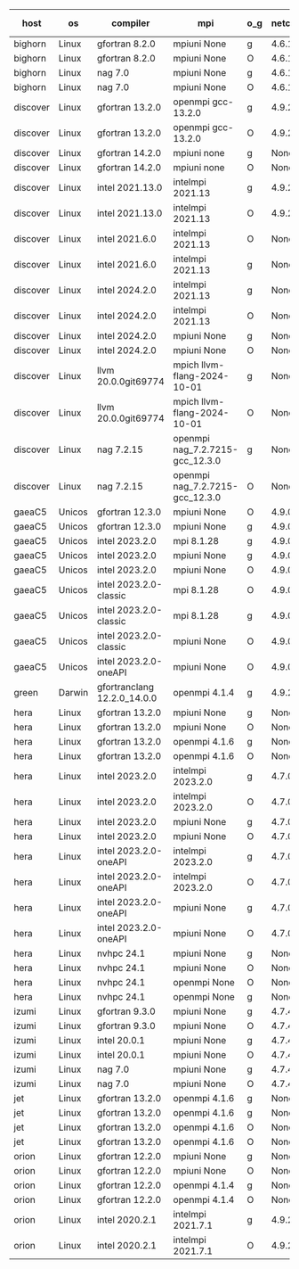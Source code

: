 

| host     | os       | compiler                              | mpi                      | o_g        | netcdf        | build       | u_pass          | u_fail          | s_pass            | s_fail            | e_pass             | e_fail             | nuopc_pass       | nuopc_fail       | artifacts link          |
|----------|----------|---------------------------------------|--------------------------|------------|---------------|-------------|-----------------|-----------------|-------------------|-------------------|--------------------|--------------------|------------------|------------------|-------------------------|
| bighorn | Linux | gfortran 8.2.0 | mpiuni None  | g | 4.6.1  | PASS | 12516 | 0 | 9 | 0 | 43 | 0 | None | None | <a href="https://github.com/esmf-org/esmf-test-artifacts/tree/d5ad85005f65b957ddcf219cc020ed265f89a060/develop/gfortran/8.2.0/g/mpiuni/None" target="_blank">d5ad850</a> | 
| bighorn | Linux | gfortran 8.2.0 | mpiuni None  | O | 4.6.1  | PASS | 12516 | 0 | 9 | 0 | 43 | 0 | None | None | <a href="https://github.com/esmf-org/esmf-test-artifacts/tree/7d30ec12a3622842e9fdbab20ec28c01b0907db5/develop/gfortran/8.2.0/O/mpiuni/None" target="_blank">7d30ec1</a> | 
| bighorn | Linux | nag 7.0 | mpiuni None  | g | 4.6.1  | PASS | 12516 | 0 | 9 | 0 | 43 | 0 | None | None | <a href="https://github.com/esmf-org/esmf-test-artifacts/tree/c85e5de7b952da28fecd1eab5ab42cb76f3304f6/develop/nag/7.0/g/mpiuni/None" target="_blank">c85e5de</a> | 
| bighorn | Linux | nag 7.0 | mpiuni None  | O | 4.6.1  | PASS | 12516 | 0 | 9 | 0 | 43 | 0 | None | None | <a href="https://github.com/esmf-org/esmf-test-artifacts/tree/e9aa56572ba1afb0968504f1e5a2a1a6263f32a4/develop/nag/7.0/O/mpiuni/None" target="_blank">e9aa565</a> | 
| discover | Linux | gfortran 13.2.0 | openmpi gcc-13.2.0  | g | 4.9.2  | PASS | 14185 | 0 | 51 | 0 | 80 | 0 | 56 | 0 | <a href="https://github.com/esmf-org/esmf-test-artifacts/tree/b85628f9228059303cc03f2cee55b09e8d204ad6/develop/gfortran/13.2.0/g/openmpi/gcc-13.2.0" target="_blank">b85628f</a> | 
| discover | Linux | gfortran 13.2.0 | openmpi gcc-13.2.0  | O | 4.9.2  | PASS | 14185 | 0 | 51 | 0 | 80 | 0 | 56 | 0 | <a href="https://github.com/esmf-org/esmf-test-artifacts/tree/493fc0d221d224447f4216039b189d46c6d50f55/develop/gfortran/13.2.0/O/openmpi/gcc-13.2.0" target="_blank">493fc0d</a> | 
| discover | Linux | gfortran 14.2.0 | mpiuni none  | g | None  | PASS | 12516 | 0 | 9 | 0 | 43 | 0 | None | None | <a href="https://github.com/esmf-org/esmf-test-artifacts/tree/01b9d5bb2b02d5af58636106f5d195f038b41eda/develop/gfortran/14.2.0/g/mpiuni/none" target="_blank">01b9d5b</a> | 
| discover | Linux | gfortran 14.2.0 | mpiuni none  | O | None  | PASS | 12516 | 0 | 9 | 0 | 43 | 0 | None | None | <a href="https://github.com/esmf-org/esmf-test-artifacts/tree/545532672dfe56bcb5e30b2a346c9e543c92a94a/develop/gfortran/14.2.0/O/mpiuni/none" target="_blank">5455326</a> | 
| discover | Linux | intel 2021.13.0 | intelmpi 2021.13  | g | 4.9.2  | PASS | 14185 | 0 | 51 | 0 | 80 | 0 | 56 | 0 | <a href="https://github.com/esmf-org/esmf-test-artifacts/tree/6255b90a7a527b3527a02025f43f683c4e95bc15/develop/intel/2021.13.0/g/intelmpi/2021.13" target="_blank">6255b90</a> | 
| discover | Linux | intel 2021.13.0 | intelmpi 2021.13  | O | 4.9.2  | PASS | 14185 | 0 | 51 | 0 | 80 | 0 | 56 | 0 | <a href="https://github.com/esmf-org/esmf-test-artifacts/tree/d1da569248e4cdaf991b6b226dd16403833e7538/develop/intel/2021.13.0/O/intelmpi/2021.13" target="_blank">d1da569</a> | 
| discover | Linux | intel 2021.6.0 | intelmpi 2021.13  | O | None  | PASS | 14185 | 0 | 51 | 0 | 80 | 0 | 56 | 0 | <a href="https://github.com/esmf-org/esmf-test-artifacts/tree/87fc0ba39d6162938cca332c436fb7443824c89d/develop/intel/2021.6.0/O/intelmpi/2021.13" target="_blank">87fc0ba</a> | 
| discover | Linux | intel 2021.6.0 | intelmpi 2021.13  | g | None  | PASS | 14185 | 0 | 51 | 0 | 80 | 0 | 56 | 0 | <a href="https://github.com/esmf-org/esmf-test-artifacts/tree/975dec96186ac9d8b85e5ca2bc1f993bfa0135a6/develop/intel/2021.6.0/g/intelmpi/2021.13" target="_blank">975dec9</a> | 
| discover | Linux | intel 2024.2.0 | intelmpi 2021.13  | g | None  | PASS | 14184 | 1 | 51 | 0 | 80 | 0 | 56 | 0 | <a href="https://github.com/esmf-org/esmf-test-artifacts/tree/3273a8fb0f9683f583c20ff74acf3cd67edba76a/develop/intel/2024.2.0/g/intelmpi/2021.13" target="_blank">3273a8f</a> | 
| discover | Linux | intel 2024.2.0 | intelmpi 2021.13  | O | None  | PASS | 14185 | 0 | 51 | 0 | 80 | 0 | 56 | 0 | <a href="https://github.com/esmf-org/esmf-test-artifacts/tree/f6c54cb00d2076d97d2c9d61c1c9597a62165ec9/develop/intel/2024.2.0/O/intelmpi/2021.13" target="_blank">f6c54cb</a> | 
| discover | Linux | intel 2024.2.0 | mpiuni None  | g | None  | PASS | 12515 | 1 | 9 | 0 | 43 | 0 | None | None | <a href="https://github.com/esmf-org/esmf-test-artifacts/tree/9506862e1ac18bf5806658a2450b7acfbf2d0a27/develop/intel/2024.2.0/g/mpiuni/None" target="_blank">9506862</a> | 
| discover | Linux | intel 2024.2.0 | mpiuni None  | O | None  | PASS | None | None | None | None | None | None | None | None | <a href="https://github.com/esmf-org/esmf-test-artifacts/tree/ca40fbf2dc8a4da8f752c0b5492fc1dae927dc98/develop/intel/2024.2.0/O/mpiuni/None" target="_blank">ca40fbf</a> | 
| discover | Linux | llvm 20.0.0git69774 | mpich llvm-flang-2024-10-01  | g | None  | PASS | 14149 | 36 | 18 | 33 | 76 | 4 | 18 | 38 | <a href="https://github.com/esmf-org/esmf-test-artifacts/tree/2d8da200894b1981a4a93c46d2b76d33244c84af/develop/llvm/20.0.0git69774/g/mpich/llvm-flang-2024-10-01" target="_blank">2d8da20</a> | 
| discover | Linux | llvm 20.0.0git69774 | mpich llvm-flang-2024-10-01  | O | None  | PASS | 14147 | 38 | 18 | 33 | 76 | 4 | 17 | 39 | <a href="https://github.com/esmf-org/esmf-test-artifacts/tree/de212b394010ae2465dd17d4111b79b231194a41/develop/llvm/20.0.0git69774/O/mpich/llvm-flang-2024-10-01" target="_blank">de212b3</a> | 
| discover | Linux | nag 7.2.15 | openmpi nag_7.2.7215-gcc_12.3.0  | g | None  | PASS | 14185 | 0 | 51 | 0 | 80 | 0 | 56 | 0 | <a href="https://github.com/esmf-org/esmf-test-artifacts/tree/e58db532624fa43f80fe92373afc8daf32bceb88/develop/nag/7.2.15/g/openmpi/nag_7.2.7215-gcc_12.3.0" target="_blank">e58db53</a> | 
| discover | Linux | nag 7.2.15 | openmpi nag_7.2.7215-gcc_12.3.0  | O | None  | PASS | 14169 | 16 | 51 | 0 | 80 | 0 | 56 | 0 | <a href="https://github.com/esmf-org/esmf-test-artifacts/tree/a08190c1b686219dd1a6103dc0493bada4ea9469/develop/nag/7.2.15/O/openmpi/nag_7.2.7215-gcc_12.3.0" target="_blank">a08190c</a> | 
| gaeaC5 | Unicos | gfortran 12.3.0 | mpiuni None  | O | 4.9.0  | PASS | 12516 | 0 | 9 | 0 | 43 | 0 | None | None | <a href="https://github.com/esmf-org/esmf-test-artifacts/tree/349d02ea4c609fc84d965711275e035f4bddf008/develop/gfortran/12.3.0/O/mpiuni/None" target="_blank">349d02e</a> | 
| gaeaC5 | Unicos | gfortran 12.3.0 | mpiuni None  | g | 4.9.0  | PASS | 12516 | 0 | 9 | 0 | 43 | 0 | None | None | <a href="https://github.com/esmf-org/esmf-test-artifacts/tree/6df4658d3e037630bfd5d57649480921309b645c/develop/gfortran/12.3.0/g/mpiuni/None" target="_blank">6df4658</a> | 
| gaeaC5 | Unicos | intel 2023.2.0 | mpi 8.1.28  | g | 4.9.0  | PASS | None | None | None | None | None | None | None | None | <a href="https://github.com/esmf-org/esmf-test-artifacts/tree/c68a8ef8ed024b4764cccd625ef486aae2d709d7/develop/intel/2023.2.0/g/mpi/8.1.28" target="_blank">c68a8ef</a> | 
| gaeaC5 | Unicos | intel 2023.2.0 | mpiuni None  | g | 4.9.0  | PASS | 12516 | 0 | 9 | 0 | 43 | 0 | None | None | <a href="https://github.com/esmf-org/esmf-test-artifacts/tree/91ecc8d71d56a97b6e2acce2ca9c7a08ac6ca132/develop/intel/2023.2.0/g/mpiuni/None" target="_blank">91ecc8d</a> | 
| gaeaC5 | Unicos | intel 2023.2.0 | mpiuni None  | O | 4.9.0  | PASS | 12516 | 0 | 9 | 0 | 43 | 0 | None | None | <a href="https://github.com/esmf-org/esmf-test-artifacts/tree/d1941a0a58239b7bac0b8fc07a207a615297fb25/develop/intel/2023.2.0/O/mpiuni/None" target="_blank">d1941a0</a> | 
| gaeaC5 | Unicos | intel 2023.2.0-classic | mpi 8.1.28  | O | 4.9.0  | PASS | 14185 | 0 | 51 | 0 | 80 | 0 | 56 | 0 | <a href="https://github.com/esmf-org/esmf-test-artifacts/tree/97df8a0a266510d73fe0acb24b593deafec02868/develop/intel/2023.2.0-classic/O/mpi/8.1.28" target="_blank">97df8a0</a> | 
| gaeaC5 | Unicos | intel 2023.2.0-classic | mpi 8.1.28  | g | 4.9.0  | PASS | None | None | None | None | None | None | None | None | <a href="https://github.com/esmf-org/esmf-test-artifacts/tree/1adf90be2d2765fb1e14f89a73b1a525bac600b9/develop/intel/2023.2.0-classic/g/mpi/8.1.28" target="_blank">1adf90b</a> | 
| gaeaC5 | Unicos | intel 2023.2.0-classic | mpiuni None  | O | 4.9.0  | PASS | None | None | None | None | None | None | None | None | <a href="https://github.com/esmf-org/esmf-test-artifacts/tree/b6b95d7221eba140ea8e9b1007327fe0c3c54de1/develop/intel/2023.2.0-classic/O/mpiuni/None" target="_blank">b6b95d7</a> | 
| gaeaC5 | Unicos | intel 2023.2.0-oneAPI | mpiuni None  | O | 4.9.0  | PASS | 12516 | 0 | 9 | 0 | 43 | 0 | None | None | <a href="https://github.com/esmf-org/esmf-test-artifacts/tree/76f7ddc73cd29dd4dd0db8b8aa85a7b968949826/develop/intel/2023.2.0-oneAPI/O/mpiuni/None" target="_blank">76f7ddc</a> | 
| green | Darwin | gfortranclang 12.2.0_14.0.0 | openmpi 4.1.4  | g | 4.9.2  | PASS | None | None | None | None | None | None | None | None | <a href="https://github.com/esmf-org/esmf-test-artifacts/tree/8ce8ebc35b547ecc790d2eea038383f6aa5e3c01/develop/gfortranclang/12.2.0_14.0.0/g/openmpi/4.1.4" target="_blank">8ce8ebc</a> | 
| hera | Linux | gfortran 13.2.0 | mpiuni None  | g | None  | PASS | 12516 | 0 | 9 | 0 | 43 | 0 | None | None | <a href="https://github.com/esmf-org/esmf-test-artifacts/tree/3125f5da41d72aa9e1a2270c08978bf6c777d52a/develop/gfortran/13.2.0/g/mpiuni/None" target="_blank">3125f5d</a> | 
| hera | Linux | gfortran 13.2.0 | mpiuni None  | O | None  | PASS | 12516 | 0 | 9 | 0 | 43 | 0 | None | None | <a href="https://github.com/esmf-org/esmf-test-artifacts/tree/f583b1cbf8de9a0e8f789324b2b97b847bbfedda/develop/gfortran/13.2.0/O/mpiuni/None" target="_blank">f583b1c</a> | 
| hera | Linux | gfortran 13.2.0 | openmpi 4.1.6  | g | None  | PASS | 14185 | 0 | 51 | 0 | 80 | 0 | 56 | 0 | <a href="https://github.com/esmf-org/esmf-test-artifacts/tree/1c8b032062a6cdd7d6d269a1b9c3beb00c53ce73/develop/gfortran/13.2.0/g/openmpi/4.1.6" target="_blank">1c8b032</a> | 
| hera | Linux | gfortran 13.2.0 | openmpi 4.1.6  | O | None  | PASS | 14185 | 0 | 51 | 0 | 80 | 0 | 56 | 0 | <a href="https://github.com/esmf-org/esmf-test-artifacts/tree/313038f980fe9403477456cf367ff12fbc0063cd/develop/gfortran/13.2.0/O/openmpi/4.1.6" target="_blank">313038f</a> | 
| hera | Linux | intel 2023.2.0 | intelmpi 2023.2.0  | g | 4.7.0  | PASS | 14185 | 0 | 51 | 0 | 80 | 0 | 56 | 0 | <a href="https://github.com/esmf-org/esmf-test-artifacts/tree/35492c988c7157d42ebec84fd2dc4dcaee313f85/develop/intel/2023.2.0/g/intelmpi/2023.2.0" target="_blank">35492c9</a> | 
| hera | Linux | intel 2023.2.0 | intelmpi 2023.2.0  | O | 4.7.0  | PASS | 14185 | 0 | 51 | 0 | 80 | 0 | 56 | 0 | <a href="https://github.com/esmf-org/esmf-test-artifacts/tree/ec593d14aafac98d7fed6643b8e9d9a405245135/develop/intel/2023.2.0/O/intelmpi/2023.2.0" target="_blank">ec593d1</a> | 
| hera | Linux | intel 2023.2.0 | mpiuni None  | g | 4.7.0  | PASS | 12516 | 0 | 9 | 0 | 43 | 0 | None | None | <a href="https://github.com/esmf-org/esmf-test-artifacts/tree/3085831729cec3787c979d4e241270d7885ada90/develop/intel/2023.2.0/g/mpiuni/None" target="_blank">3085831</a> | 
| hera | Linux | intel 2023.2.0 | mpiuni None  | O | 4.7.0  | PASS | 12516 | 0 | 9 | 0 | 43 | 0 | None | None | <a href="https://github.com/esmf-org/esmf-test-artifacts/tree/ae18cad08459c8b8a5f01a34e1512a3f465db44d/develop/intel/2023.2.0/O/mpiuni/None" target="_blank">ae18cad</a> | 
| hera | Linux | intel 2023.2.0-oneAPI | intelmpi 2023.2.0  | g | 4.7.0  | PASS | 14185 | 0 | 51 | 0 | 80 | 0 | 56 | 0 | <a href="https://github.com/esmf-org/esmf-test-artifacts/tree/a9badea92f7e2d25b30000ef08e5fe10807ae5e6/develop/intel/2023.2.0-oneAPI/g/intelmpi/2023.2.0" target="_blank">a9badea</a> | 
| hera | Linux | intel 2023.2.0-oneAPI | intelmpi 2023.2.0  | O | 4.7.0  | PASS | 14185 | 0 | 50 | 1 | 80 | 0 | 56 | 0 | <a href="https://github.com/esmf-org/esmf-test-artifacts/tree/94f4222f148ee237f0fe131a1fa97a758410e1a8/develop/intel/2023.2.0-oneAPI/O/intelmpi/2023.2.0" target="_blank">94f4222</a> | 
| hera | Linux | intel 2023.2.0-oneAPI | mpiuni None  | g | 4.7.0  | PASS | 12516 | 0 | 9 | 0 | 43 | 0 | None | None | <a href="https://github.com/esmf-org/esmf-test-artifacts/tree/e5d8698d41aa19a411a50ead1e1dc64452e38eb2/develop/intel/2023.2.0-oneAPI/g/mpiuni/None" target="_blank">e5d8698</a> | 
| hera | Linux | intel 2023.2.0-oneAPI | mpiuni None  | O | 4.7.0  | PASS | 12516 | 0 | 9 | 0 | 43 | 0 | None | None | <a href="https://github.com/esmf-org/esmf-test-artifacts/tree/0cbc10b4bab24190affbe91b13e2174af64a4a2c/develop/intel/2023.2.0-oneAPI/O/mpiuni/None" target="_blank">0cbc10b</a> | 
| hera | Linux | nvhpc 24.1 | mpiuni None  | g | None  | PASS | 12516 | 0 | 9 | 0 | 43 | 0 | None | None | <a href="https://github.com/esmf-org/esmf-test-artifacts/tree/82f1b3bfd5392f52796348c7b7a2254522e24934/develop/nvhpc/24.1/g/mpiuni/None" target="_blank">82f1b3b</a> | 
| hera | Linux | nvhpc 24.1 | mpiuni None  | O | None  | PASS | 12516 | 0 | 9 | 0 | 43 | 0 | None | None | <a href="https://github.com/esmf-org/esmf-test-artifacts/tree/6260c8a048adb78ee6fc1371278de26c39ab3b36/develop/nvhpc/24.1/O/mpiuni/None" target="_blank">6260c8a</a> | 
| hera | Linux | nvhpc 24.1 | openmpi None  | O | None  | PASS | 14185 | 0 | 51 | 0 | 80 | 0 | 56 | 0 | <a href="https://github.com/esmf-org/esmf-test-artifacts/tree/5721cd3894ea4dc5871f54f52c9a4e4e5e848f2f/develop/nvhpc/24.1/O/openmpi/None" target="_blank">5721cd3</a> | 
| hera | Linux | nvhpc 24.1 | openmpi None  | g | None  | PASS | None | None | None | None | None | None | None | None | <a href="https://github.com/esmf-org/esmf-test-artifacts/tree/442a77975e76232368f1bfdb57b2c5adcf2e3c9c/develop/nvhpc/24.1/g/openmpi/None" target="_blank">442a779</a> | 
| izumi | Linux | gfortran 9.3.0 | mpiuni None  | g | 4.7.4  | PASS | 12516 | 0 | 9 | 0 | 43 | 0 | None | None | <a href="https://github.com/esmf-org/esmf-test-artifacts/tree/9fad073d3871fe4523a85fdcae21cd15a01582c3/develop/gfortran/9.3.0/g/mpiuni/None" target="_blank">9fad073</a> | 
| izumi | Linux | gfortran 9.3.0 | mpiuni None  | O | 4.7.4  | PASS | 12516 | 0 | 9 | 0 | 43 | 0 | None | None | <a href="https://github.com/esmf-org/esmf-test-artifacts/tree/4282d7b5fbf4368ed6ba9f6a4984b195e27b8a1e/develop/gfortran/9.3.0/O/mpiuni/None" target="_blank">4282d7b</a> | 
| izumi | Linux | intel 20.0.1 | mpiuni None  | g | 4.7.4  | PASS | 12516 | 0 | 9 | 0 | 43 | 0 | None | None | <a href="https://github.com/esmf-org/esmf-test-artifacts/tree/5474c30ad029403db3c0b3fa8e580e8c0b97542c/develop/intel/20.0.1/g/mpiuni/None" target="_blank">5474c30</a> | 
| izumi | Linux | intel 20.0.1 | mpiuni None  | O | 4.7.4  | PASS | 12516 | 0 | 9 | 0 | 43 | 0 | None | None | <a href="https://github.com/esmf-org/esmf-test-artifacts/tree/02a264e8175ab84598841b5ea77ee33c8e3d59ce/develop/intel/20.0.1/O/mpiuni/None" target="_blank">02a264e</a> | 
| izumi | Linux | nag 7.0 | mpiuni None  | g | 4.7.4  | PASS | 12516 | 0 | 9 | 0 | 43 | 0 | None | None | <a href="https://github.com/esmf-org/esmf-test-artifacts/tree/0ce9a1cdc0c09fb19118585b0f8fae3bab39cce2/develop/nag/7.0/g/mpiuni/None" target="_blank">0ce9a1c</a> | 
| izumi | Linux | nag 7.0 | mpiuni None  | O | 4.7.4  | PASS | 12516 | 0 | 9 | 0 | 43 | 0 | None | None | <a href="https://github.com/esmf-org/esmf-test-artifacts/tree/2c37978818f6af9bc3120ed27a3a7a65887c0f6e/develop/nag/7.0/O/mpiuni/None" target="_blank">2c37978</a> | 
| jet | Linux | gfortran 13.2.0 | openmpi 4.1.6  | g | None  | PASS | 14185 | 0 | 51 | 0 | 80 | 0 | 56 | 0 | <a href="https://github.com/esmf-org/esmf-test-artifacts/tree/193d05cadf50b5c54034e274719cbf1a0f58caf2/develop/gfortran/13.2.0/g/openmpi/4.1.6" target="_blank">193d05c</a> | 
| jet | Linux | gfortran 13.2.0 | openmpi 4.1.6  | g | None  | PASS | 14185 | 0 | 51 | 0 | 80 | 0 | 56 | 0 | <a href="https://github.com/esmf-org/esmf-test-artifacts/tree/eb3e0c8858dbbb84964ae9676c3e31adf268bb74/develop/gfortran/13.2.0/g/openmpi/4.1.6" target="_blank">eb3e0c8</a> | 
| jet | Linux | gfortran 13.2.0 | openmpi 4.1.6  | O | None  | PASS | 14045 | 140 | 51 | 0 | 80 | 0 | 56 | 0 | <a href="https://github.com/esmf-org/esmf-test-artifacts/tree/2d9ef57d258f6c8d53f28043356452a033fcb5ee/develop/gfortran/13.2.0/O/openmpi/4.1.6" target="_blank">2d9ef57</a> | 
| jet | Linux | gfortran 13.2.0 | openmpi 4.1.6  | O | None  | PASS | 14185 | 0 | 51 | 0 | 80 | 0 | 56 | 0 | <a href="https://github.com/esmf-org/esmf-test-artifacts/tree/015bc5442dfb07aa27c4ec26a05d586db13cc633/develop/gfortran/13.2.0/O/openmpi/4.1.6" target="_blank">015bc54</a> | 
| orion | Linux | gfortran 12.2.0 | mpiuni None  | g | None  | PASS | 12516 | 0 | 9 | 0 | 43 | 0 | None | None | <a href="https://github.com/esmf-org/esmf-test-artifacts/tree/59c125de765ba1e989edf1c04188233ed7668d0d/develop/gfortran/12.2.0/g/mpiuni/None" target="_blank">59c125d</a> | 
| orion | Linux | gfortran 12.2.0 | mpiuni None  | O | None  | PASS | 12516 | 0 | 9 | 0 | 43 | 0 | None | None | <a href="https://github.com/esmf-org/esmf-test-artifacts/tree/9bcb6188e96d1d6e955072bb321fe67d32567076/develop/gfortran/12.2.0/O/mpiuni/None" target="_blank">9bcb618</a> | 
| orion | Linux | gfortran 12.2.0 | openmpi 4.1.4  | g | None  | PASS | 14185 | 0 | 51 | 0 | 80 | 0 | 44 | 12 | <a href="https://github.com/esmf-org/esmf-test-artifacts/tree/fb3e9958d6f3e35354af937e2040cdc33f673286/develop/gfortran/12.2.0/g/openmpi/4.1.4" target="_blank">fb3e995</a> | 
| orion | Linux | gfortran 12.2.0 | openmpi 4.1.4  | O | None  | PASS | 14185 | 0 | 51 | 0 | 80 | 0 | 44 | 12 | <a href="https://github.com/esmf-org/esmf-test-artifacts/tree/294fb2e431208026b58b57c2a22a77f44eb11ccd/develop/gfortran/12.2.0/O/openmpi/4.1.4" target="_blank">294fb2e</a> | 
| orion | Linux | intel 2020.2.1 | intelmpi 2021.7.1  | g | 4.9.2  | PASS | 14185 | 0 | 51 | 0 | 80 | 0 | 44 | 12 | <a href="https://github.com/esmf-org/esmf-test-artifacts/tree/d6b9c496f60d25a99f4e7559c3e60b0fd18f4569/develop/intel/2020.2.1/g/intelmpi/2021.7.1" target="_blank">d6b9c49</a> | 
| orion | Linux | intel 2020.2.1 | intelmpi 2021.7.1  | O | 4.9.2  | PASS | 14185 | 0 | 51 | 0 | 80 | 0 | 44 | 12 | <a href="https://github.com/esmf-org/esmf-test-artifacts/tree/bf2eee2d5ed28b6be5e3c4bf699bbd9a18bef755/develop/intel/2020.2.1/O/intelmpi/2021.7.1" target="_blank">bf2eee2</a> | 
